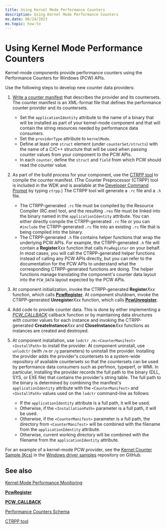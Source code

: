```yaml
---
title: Using Kernel Mode Performance Counters
description: Using Kernel Mode Performance Counters
ms.date: 08/24/2023
ms.topic: how-to
---
```


# Using Kernel Mode Performance Counters

Kernel-mode components provide performance counters using the Performance Counters for Windows (PCW) APIs.

Use the following steps to develop new counter data providers:

1. [Write a counter manifest](/windows/win32/perfctrs/performance-counters-schema) that describes the provider and its countersets. The counter manifest is an XML-format file that defines the performance counter provider and its countersets.
   - Set the `applicationIdentity` attribute to the name of a binary that will be installed as part of your kernel-mode component and that will contain the string resources needed by performance data consumers.
   - Set the `providerType` attribute to `kernelMode`.
   - Define at least one `struct` element (under `counterSet/structs`) with the name of a C/C++ structure that will be used when passing counter values from your component to the PCW APIs.
   - In each `counter`, define the `struct` and `field` from which PCW should read the counter value.

2. As part of the build process for your component, use the [CTRPP tool](/windows/win32/perfctrs/ctrpp) to compile the counter manifest. (The Counter Preprocessor (CTRPP) tool is included in the WDK and is available at the [Developer Command Prompt](/dotnet/framework/tools/developer-command-prompt-for-vs) by typing `ctrpp`.) The CTRPP tool will generate a `.rc` file and a `.h` file.
   - The CTRPP-generated `.rc` file must be compiled by the Resource Compiler (RC.exe) tool, and the resulting `.res` file must be linked into the binary named in the `applicationIdentity` attribute. You can either directly compile the CTRPP-generated `.rc` file or you can `#include` the CTRPP-generated `.rc` file into an existing `.rc` file that is being compiled into the binary.
   - The CTRPP-generated `.h` file contains helper functions that wrap the underlying PCW APIs. For example, the CTRPP-generated `.h` file will contain a **Register***Xxx* function that calls `PcwRegister` on your behalf. In most cases, you will call the CTRPP-generated helper functions instead of calling any PCW APIs directly, but you can refer to the documentation for the PCW APIs to understand what the corresponding CTRPP-generated functions are doing. The helper functions manage translating the component's counter data layout into the `PCW_DATA` layout expected by the PCW APIs.

3. At component initialization, invoke the CTRPP-generated **Register***Xxx* function, which calls [**PcwRegister**](/windows-hardware/drivers/ddi/wdm/nf-wdm-pcwregister). At component shutdown, invoke the CTRPP-generated **Unregister***Xxx* function, which calls [**PcwUnregister**](/windows-hardware/drivers/ddi/wdm/nf-wdm-pcwunregister).

4. Add code to provide counter data. This is done by either implementing a [*PCW_CALLBACK*](/windows-hardware/drivers/ddi/wdm/nc-wdm-pcw_callback) callback function or by maintaining data structures with counter values for each instance and invoking the CTRPP-generated **CreateInstance***Xxx* and **CloseInstance***Xxx* functions as instances are created and destroyed.

5. At component installation, use `lodctr /m:<CounterManifest> <InstallPath>` to install the provider. At component uninstall, use `unlodctr` (with `/m` or `/g` parameters) to uninstall the provider. Installing the provider adds the provider's countersets to a system-wide repository of available countersets so that the countersets can be used by performance data consumers such as perfmon, typeperf, or WMI. In particular, installing the provider records the full path to the binary (DLL, SYS, or EXE file) that contains the provider's string table. The full path to the binary is determined by combining the manifest's `applicationIdentity` attribute with the `<CounterManifest>` and `<InstallPath>` values used on the `lodctr` command-line as follows:
 
   - If the `applicationIdentity` attribute is a full path, it will be used.
   - Otherwise, if the `<InstallationPath>` parameter is a full path, it will be used.
   - Otherwise, if the `<CounterManifest>` parameter is a full path, the directory from `<CounterManifest>` will be combined with the filename from the `applicationIdentity` attribute.
   - Otherwise, current working directory will be combined with the filename from the `applicationIdentity` attribute.

For an example of a kernel-mode PCW provider, see the [Kernel Counter Sample (Kcs)](https://github.com/Microsoft/Windows-driver-samples/tree/main/general/perfcounters/kcs) in the [Windows driver samples](https://github.com/Microsoft/Windows-driver-samples) repository on GitHub.

## See also

[Kernel Mode Performance Monitoring](kernel-mode-performance-monitoring.md)

[**PcwRegister**](/windows-hardware/drivers/ddi/wdm/nf-wdm-pcwregister)

[**PCW_CALLBACK**](/windows-hardware/drivers/ddi/wdm/nc-wdm-pcw_callback)

[Performance Counters Schema](/windows/win32/perfctrs/performance-counters-schema)

[CTRPP tool](/windows/win32/perfctrs/ctrpp)

